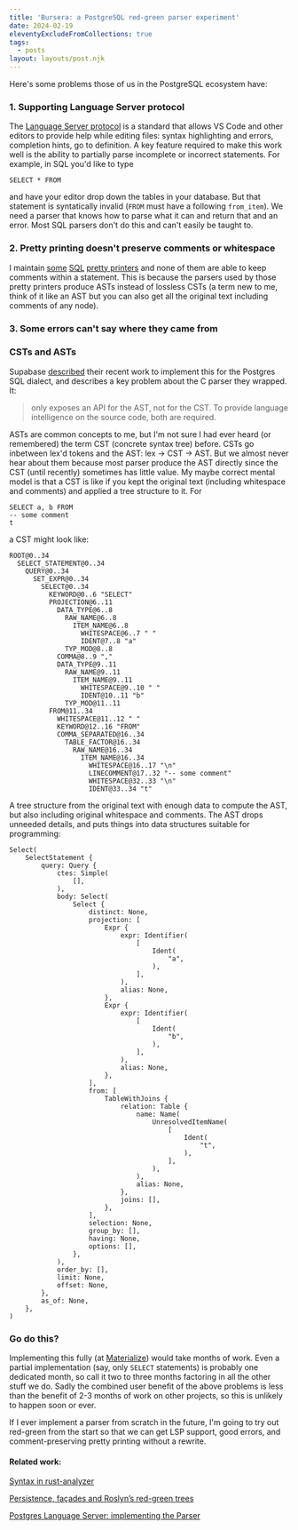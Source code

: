 ```yaml
---
title: 'Bursera: a PostgreSQL red-green parser experiment'
date: 2024-02-19
eleventyExcludeFromCollections: true
tags:
  - posts
layout: layouts/post.njk
---
```


Here's some problems those of us in the PostgreSQL ecosystem have:

### 1. Supporting Language Server protocol

The [Language Server protocol](https://langserver.org/) is a standard that allows VS Code and other editors to provide help while editing files: syntax highlighting and errors, completion hints, go to definition. A key feature required to make this work well is the ability to partially parse incomplete or incorrect statements. For example, in SQL you'd like to type

```
SELECT * FROM 
```

and have your editor drop down the tables in your database. But that statement is syntatically invalid (`FROM` must have a following `from_item`). We need a parser that knows how to parse what it can and return that and an error. Most SQL parsers don't do this and can't easily be taught to.

### 2. Pretty printing doesn't preserve comments or whitespace

I maintain [some](https://sqlfum.pt/) [SQL](https://mz.sqlfum.pt/) [pretty printers](https://wasm.sqlfum.pt/) and none of them are able to keep comments within a statement. This is because the parsers used by those pretty printers produce ASTs instead of lossless CSTs (a term new to me, think of it like an AST but you can also get all the original text including comments of any node).

### 3. Some errors can't say where they came from



### CSTs and ASTs

Supabase [described](https://supabase.com/blog/postgres-language-server-implementing-parser) their recent work to implement this for the Postgres SQL dialect, and describes a key problem about the C parser they wrapped. It:

> only exposes an API for the AST, not for the CST. To provide language intelligence on the source code, both are required.

ASTs are common concepts to me, but I'm not sure I had ever heard (or remembered) the term CST (concrete syntax tree) before. CSTs go inbetween lex'd tokens and the AST: lex -> CST -> AST. But we almost never hear about them because most parser produce the AST directly since the CST (until recently) sometimes has little value. My maybe correct mental model is that a CST is like if you kept the original text (including whitespace and comments) and applied a tree structure to it. For

```
SELECT a, b FROM
-- some comment
t
```

a CST might look like:

```
ROOT@0..34
  SELECT_STATEMENT@0..34
    QUERY@0..34
      SET_EXPR@0..34
        SELECT@0..34
          KEYWORD@0..6 "SELECT"
          PROJECTION@6..11
            DATA_TYPE@6..8
              RAW_NAME@6..8
                ITEM_NAME@6..8
                  WHITESPACE@6..7 " "
                  IDENT@7..8 "a"
              TYP_MOD@8..8
            COMMA@8..9 ","
            DATA_TYPE@9..11
              RAW_NAME@9..11
                ITEM_NAME@9..11
                  WHITESPACE@9..10 " "
                  IDENT@10..11 "b"
              TYP_MOD@11..11
          FROM@11..34
            WHITESPACE@11..12 " "
            KEYWORD@12..16 "FROM"
            COMMA_SEPARATED@16..34
              TABLE_FACTOR@16..34
                RAW_NAME@16..34
                  ITEM_NAME@16..34
                    WHITESPACE@16..17 "\n"
                    LINECOMMENT@17..32 "-- some comment"
                    WHITESPACE@32..33 "\n"
                    IDENT@33..34 "t"
```

A tree structure from the original text with enough data to compute the AST, but also including original whitespace and comments. The AST drops unneeded details, and puts things into data structures suitable for programming:

```
Select(
    SelectStatement {
        query: Query {
            ctes: Simple(
                [],
            ),
            body: Select(
                Select {
                    distinct: None,
                    projection: [
                        Expr {
                            expr: Identifier(
                                [
                                    Ident(
                                        "a",
                                    ),
                                ],
                            ),
                            alias: None,
                        },
                        Expr {
                            expr: Identifier(
                                [
                                    Ident(
                                        "b",
                                    ),
                                ],
                            ),
                            alias: None,
                        },
                    ],
                    from: [
                        TableWithJoins {
                            relation: Table {
                                name: Name(
                                    UnresolvedItemName(
                                        [
                                            Ident(
                                                "t",
                                            ),
                                        ],
                                    ),
                                ),
                                alias: None,
                            },
                            joins: [],
                        },
                    ],
                    selection: None,
                    group_by: [],
                    having: None,
                    options: [],
                },
            ),
            order_by: [],
            limit: None,
            offset: None,
        },
        as_of: None,
    },
)
```

### Go do this?

Implementing this fully (at [Materialize](https://materialize.com/)) would take months of work. Even a partial implementation (say, only `SELECT` statements) is probably one dedicated month, so call it two to three months factoring in all the other stuff we do. Sadly the combined user benefit of the above problems is less than the benefit of 2-3 months of work on other projects, so this is unlikely to happen soon or ever.

If I ever implement a parser from scratch in the future, I'm going to try out red-green from the start so that we can get LSP support, good errors, and comment-preserving pretty printing without a rewrite.


#### Related work:

[Syntax in rust-analyzer](https://github.com/rust-lang/rust-analyzer/blob/master/docs/dev/syntax.md)

[Persistence, façades and Roslyn’s red-green trees](https://ericlippert.com/2012/06/08/red-green-trees/)

[Postgres Language Server: implementing the Parser](https://supabase.com/blog/postgres-language-server-implementing-parser)
